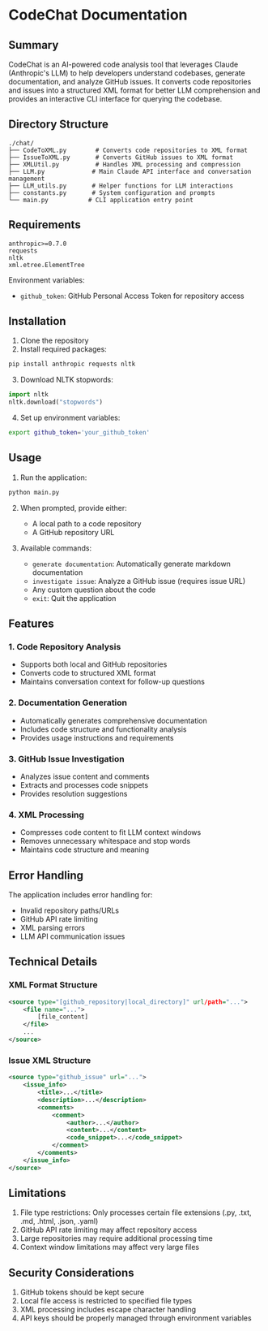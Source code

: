 # CodeChat Documentation

## Summary
CodeChat is an AI-powered code analysis tool that leverages Claude (Anthropic's LLM) to help developers understand codebases, generate documentation, and analyze GitHub issues. It converts code repositories and issues into a structured XML format for better LLM comprehension and provides an interactive CLI interface for querying the codebase.

## Directory Structure

```
./chat/
├── CodeToXML.py        # Converts code repositories to XML format
├── IssueToXML.py       # Converts GitHub issues to XML format
├── XMLUtil.py          # Handles XML processing and compression
├── LLM.py             # Main Claude API interface and conversation management
├── LLM_utils.py       # Helper functions for LLM interactions
├── constants.py       # System configuration and prompts
└── main.py           # CLI application entry point
```

## Requirements

```
anthropic>=0.7.0
requests
nltk
xml.etree.ElementTree
```

Environment variables:
- `github_token`: GitHub Personal Access Token for repository access

## Installation

1. Clone the repository
2. Install required packages:
```bash
pip install anthropic requests nltk
```
3. Download NLTK stopwords:
```python
import nltk
nltk.download("stopwords")
```
4. Set up environment variables:
```bash
export github_token='your_github_token'
```

## Usage

1. Run the application:
```bash
python main.py
```

2. When prompted, provide either:
   - A local path to a code repository
   - A GitHub repository URL

3. Available commands:
   - `generate documentation`: Automatically generate markdown documentation
   - `investigate issue`: Analyze a GitHub issue (requires issue URL)
   - Any custom question about the code
   - `exit`: Quit the application

## Features

### 1. Code Repository Analysis
- Supports both local and GitHub repositories
- Converts code to structured XML format
- Maintains conversation context for follow-up questions

### 2. Documentation Generation
- Automatically generates comprehensive documentation
- Includes code structure and functionality analysis
- Provides usage instructions and requirements

### 3. GitHub Issue Investigation
- Analyzes issue content and comments
- Extracts and processes code snippets
- Provides resolution suggestions

### 4. XML Processing
- Compresses code content to fit LLM context windows
- Removes unnecessary whitespace and stop words
- Maintains code structure and meaning

## Error Handling

The application includes error handling for:
- Invalid repository paths/URLs
- GitHub API rate limiting
- XML parsing errors
- LLM API communication issues

## Technical Details

### XML Format Structure
```xml
<source type="[github_repository|local_directory]" url/path="...">
    <file name="...">
        [file_content]
    </file>
    ...
</source>
```

### Issue XML Structure
```xml
<source type="github_issue" url="...">
    <issue_info>
        <title>...</title>
        <description>...</description>
        <comments>
            <comment>
                <author>...</author>
                <content>...</content>
                <code_snippet>...</code_snippet>
            </comment>
        </comments>
    </issue_info>
</source>
```

## Limitations

1. File type restrictions: Only processes certain file extensions (.py, .txt, .md, .html, .json, .yaml)
2. GitHub API rate limiting may affect repository access
3. Large repositories may require additional processing time
4. Context window limitations may affect very large files

## Security Considerations

1. GitHub tokens should be kept secure
2. Local file access is restricted to specified file types
3. XML processing includes escape character handling
4. API keys should be properly managed through environment variables
